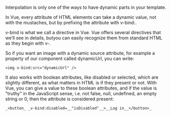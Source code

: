 
Interpolation is only one of the ways to have dynamic parts in your template.

In Vue, every attribute of HTML elements can take a dynamic value, not with the mustaches, but by prefixing the attribute with v-bind:.

v-bind is what we call a directive in Vue. Vue offers several directives that we’ll see in details, butyou can easily recognize them from standard HTML as they begin with v-.

So if you want an image with a dynamic source attribute, for example a property of our component called dynamicUrl, you can write:

```
<img v-bind:src="dynamicUrl" />
```

It also works with boolean attributes, like disabled or selected, which are slightly different, as what matters in HTML is if they present or not. With Vue, you can give a value to these boolean
attributes, and if the value is "truthy" in the JavaScript sense, i.e. not false, null, undefined, an
empty string or 0, then the attribute is considered present:

```
_<button_ _v-bind:disabled=__"isDisabled"__>__Log in__</button>_
```